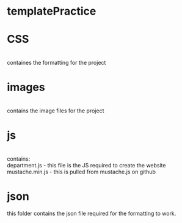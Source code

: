 # templatePractice
<h1>CSS</h1>
  <br>containes the formatting for the project
<h1>images</h1>
  <br>contains the image files for the project
<h1>js</h1>
<br>contains: 
  <br>department.js - this file is the JS required to create the website
  <br>mustache.min.js - this is pulled from <a src="https://github.com/janl/mustache.js/">mustache.js on github</a>
<h1>json</h1>
  this folder contains the json file required for the formatting to work. 
